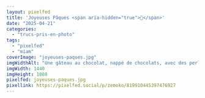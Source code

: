 ```yaml
---
layout: pixelfed
title: 'Joyeuses Pâques <span aria-hidden="true">🐇</span>'
date: "2025-04-21"
categories: 
  - "trucs-pris-en-photo"
tags: 
  - "pixelfed"
  - "miam"
coverImage: "joyeuses-paques.jpg"
imgWidthAlt: "Une gâteau au chocolat, nappé de chocolats, avec des perles en sucres, des œufs en chocolat et un lapin gaufrette sur le dessus."
imgWidth: 1440
imgHeight: 1080
pixelfed: joyeuses-paques.jpg
pixellink: https://pixelfed.social/p/zemoko/819910445397476927
---
```

